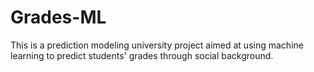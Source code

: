 # Grades-ML
This is a prediction modeling university project aimed at using machine learning to predict students' grades through social background. 
